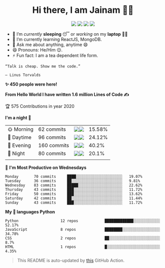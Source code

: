 <span align="center">
 <h1>Hi there, I am Jainam 👨‍💻 </h1>

[![](https://img.icons8.com/material-two-tone/32/000000/instagram-new.png)](https://instagram.com/_the_apollyon_)
[![](https://img.icons8.com/material-two-tone/32/000000/linkedin.png)](https://linkedin.com/in/jainam-desai)
[![](https://img.icons8.com/windows/32/000000/hackerrank.png)](https://www.hackerrank.com/jainamd)
[![](https://img.icons8.com/ios/32/000000/resume-website.png)](https://th3c0d3br34ker.github.io)


</span>

- 🔭 I’m *currently* **sleeping** 😴 or *working* on my **laptop** 👨‍💻
- 🌱 I’m currently learning ReactJS, MongoDB.
- 💬 Ask me about anything, anytime 😄
- 😄 Pronouns: He/Him 😌.
- ⚡ Fun fact: I am a tea dependent life form.


```
“Talk is cheap. Show me the code.”

― Linus Torvalds
```

<!--START_SECTION_PROFILE_VIEWS:readme-info-->
**✨ 450 people were here!**


<!--END_SECTION_PROFILE_VIEWS:readme-info-->

<!--START_SECTION_LINES_OF_CODE:readme-info-->
**From Hello World I have written 1.6 million Lines of Code ✍️**


<!--END_SECTION_LINES_OF_CODE:readme-info-->

<!--START_CONTRIBUTIONS:readme-info-->
🏆 575 Contributions in year 2020


<!--END_CONTRIBUTIONS:readme-info-->

<!--START_SECTION_DAILY_COMMIT:readme-info-->
**I'm a night 🦉** 



| | | | |
| --- | --- | --- | --- |
|🌞 Morning    |62 commits     |![](https://via.placeholder.com/64x22/000000/000000?text=+)![](https://via.placeholder.com/336x22/b8b8b8/b8b8b8?=text=+)|15.58%|
 |🌆 Daytime    |96 commits     |![](https://via.placeholder.com/96x22/000000/000000?text=+)![](https://via.placeholder.com/304x22/b8b8b8/b8b8b8?=text=+)|24.12%|
 |🌃 Evening    |160 commits    |![](https://via.placeholder.com/160x22/000000/000000?text=+)![](https://via.placeholder.com/240x22/b8b8b8/b8b8b8?=text=+)|40.2%|
 |🌙 Night      |80 commits     |![](https://via.placeholder.com/80x22/000000/000000?text=+)![](https://via.placeholder.com/320x22/b8b8b8/b8b8b8?=text=+)|20.1%|
| | | | |


<!--END_SECTION_DAILY_COMMIT:readme-info-->

<!--START_SECTION_WEEKLY_COMMIT:readme-info-->
📅 **I'm Most Productive on Wednesdays** 

```text
Monday       70 commits     ████░░░░░░░░░░░░░░░░░░░░░   19.07% 
Tuesday      36 commits     ██░░░░░░░░░░░░░░░░░░░░░░░   9.81% 
Wednesday    83 commits     █████░░░░░░░░░░░░░░░░░░░░   22.62% 
Thursday     43 commits     ███░░░░░░░░░░░░░░░░░░░░░░   11.72% 
Friday       50 commits     ███░░░░░░░░░░░░░░░░░░░░░░   13.62% 
Saturday     42 commits     ██░░░░░░░░░░░░░░░░░░░░░░░   11.44% 
Sunday       43 commits     ███░░░░░░░░░░░░░░░░░░░░░░   11.72%
```

<!--END_SECTION_WEEKLY_COMMIT:readme-info-->

<!--START_SECTION_LANGUAGE:readme-info-->
**My 💖 languages Python** 

```text
Python                   12 repos            █████████████░░░░░░░░░░░░   52.17% 
JavaScript               8 repos             ████████░░░░░░░░░░░░░░░░░   34.78% 
CSS                      2 repos             ██░░░░░░░░░░░░░░░░░░░░░░░   8.7% 
HTML                     1 repos             █░░░░░░░░░░░░░░░░░░░░░░░░   4.35%
```

<!--END_SECTION_LANGUAGE:readme-info-->

> This README is auto-updated by [this](https://github.com/th3c0d3br34ker/github-readme-info) GitHub Action.
